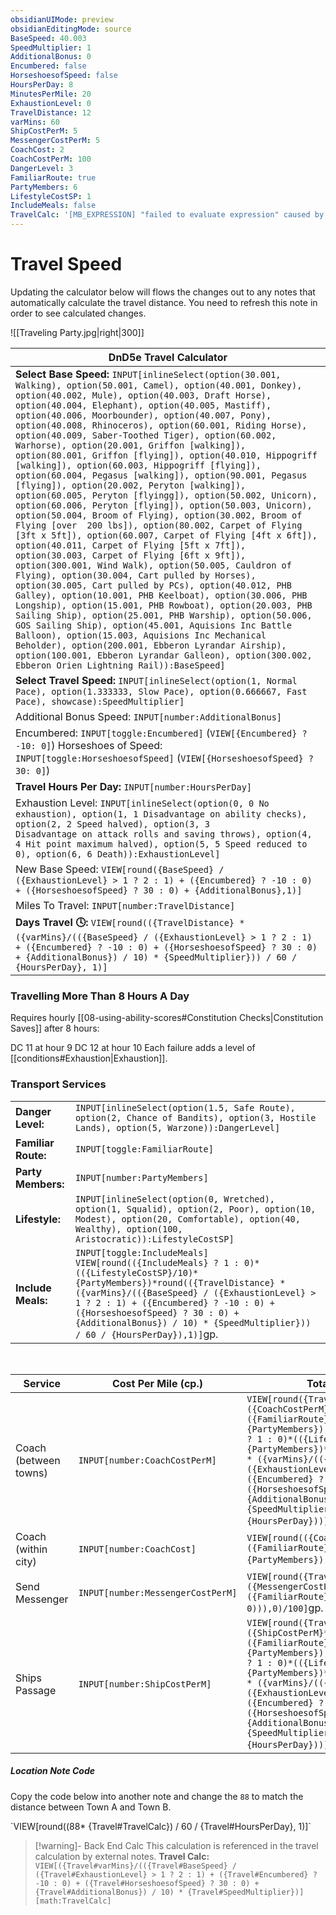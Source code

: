 ```yaml
---
obsidianUIMode: preview
obsidianEditingMode: source
BaseSpeed: 40.003
SpeedMultiplier: 1
AdditionalBonus: 0
Encumbered: false
HorseshoesofSpeed: false
HoursPerDay: 8
MinutesPerMile: 20
ExhaustionLevel: 0
TravelDistance: 12
varMins: 60
ShipCostPerM: 5
MessengerCostPerM: 5
CoachCost: 2
CoachCostPerM: 100
DangerLevel: 3
FamiliarRoute: true
PartyMembers: 6
LifestyleCostSP: 1
IncludeMeals: false
TravelCalc: '[MB_EXPRESSION] "failed to evaluate expression" caused by error "Unexpected type of argument in function multiplyScalar (expected: number or Unit or string or boolean or BigNumber or Complex or Fraction, actual: identifier | null, index: 1)"'
---
```


# Travel Speed
Updating the calculator below will flows the changes out to any notes that automatically calculate the travel distance. You need to refresh this note in order to see calculated changes. 

![[Traveling Party.jpg|right|300]]

| DnD5e Travel Calculator | 
| ------------------------------------------------------------------------------------------------------------------------------------------------------------------------------------------------------------------------------------------------------------------------------------------------------------------------------------------------------------------------------------------------------------------------------------------------------------------------------------------------------------------------------------------------------------------------------------------------------------------------------------------------------------------------------------------------------------------------------------------------------------------------------------------------------------------------------------------------------------------------------------------------------------------------------------------------------------------------------------------------------------------------------------------------------------------------------------------------------------------------------------------------------------------------------------------------------------------------------------------------------------------------------------------------------------------------------------------------------------------------------------------------------------------------------------------------------------------- |
| **Select Base Speed:** `INPUT[inlineSelect(option(30.001, Walking), option(50.001, Camel), option(40.001, Donkey), option(40.002, Mule), option(40.003, Draft Horse), option(40.004, Elephant), option(40.005, Mastiff), option(40.006, Moorbounder), option(40.007, Pony), option(40.008, Rhinoceros), option(60.001, Riding Horse), option(40.009, Saber-Toothed Tiger), option(60.002, Warhorse), option(20.001, Griffon [walking]), option(80.001, Griffon [flying]), option(40.010, Hippogriff [walking]), option(60.003, Hippogriff [flying]), option(60.004, Pegasus [walking]), option(90.001, Pegasus [flying]), option(20.002, Peryton [walking]), option(60.005, Peryton [flyingg]), option(50.002, Unicorn), option(60.006, Peryton [flying]), option(50.003, Unicorn), option(50.004, Broom of Flying), option(30.002, Broom of Flying [over  200 lbs]), option(80.002, Carpet of Flying [3ft x 5ft]), option(60.007, Carpet of Flying [4ft x 6ft]), option(40.011, Carpet of Flying [5ft x 7ft]), option(30.003, Carpet of Flying [6ft x 9ft]), option(300.001, Wind Walk), option(50.005, Cauldron of Flying), option(30.004, Cart pulled by Horses), option(30.005, Cart pulled by PCs), option(40.012, PHB Galley), option(10.001, PHB Keelboat), option(30.006, PHB Longship), option(15.001, PHB Rowboat), option(20.003, PHB Sailing Ship), option(25.001, PHB Warship), option(50.006, GOS Sailing Ship), option(45.001, Aquisions Inc Battle Balloon), option(15.003, Aquisions Inc Mechanical Beholder), option(200.001, Ebberon Lyrandar Airship), option(100.001, Ebberon Lyrandar Galleon), option(300.002, Ebberon Orien Lightning Rail)):BaseSpeed]` |
| **Select Travel Speed:** `INPUT[inlineSelect(option(1, Normal Pace), option(1.333333, Slow Pace), option(0.666667, Fast Pace), showcase):SpeedMultiplier]`   |
| Additional Bonus Speed: `INPUT[number:AdditionalBonus]`  |
| Encumbered: `INPUT[toggle:Encumbered]` (`VIEW[{Encumbered} ? -10: 0]`) Horseshoes of Speed: `INPUT[toggle:HorseshoesofSpeed]` (`VIEW[{HorseshoesofSpeed} ? 30: 0]`)  |
| **Travel Hours Per Day:** `INPUT[number:HoursPerDay]` |
| Exhaustion Level: `INPUT[inlineSelect(option(0, 0 No exhaustion), option(1, 1 Disadvantage on ability checks), option(2, 2 Speed halved), option(3, 3 Disadvantage on attack rolls and saving throws), option(4, 4 Hit point maximum halved), option(5, 5 Speed reduced to 0), option(6, 6 Death)):ExhaustionLevel]`  |
| New Base Speed: `VIEW[round({BaseSpeed} / ({ExhaustionLevel} > 1 ? 2 : 1) + ({Encumbered} ? -10 : 0) + ({HorseshoesofSpeed} ? 30 : 0) + {AdditionalBonus},1)]` |
| Miles To Travel:  `INPUT[number:TravelDistance]`  |
| **Days Travel 🕓:** `VIEW[round(({TravelDistance} * ({varMins}/(({BaseSpeed} / ({ExhaustionLevel} > 1 ? 2 : 1) + ({Encumbered} ? -10 : 0) + ({HorseshoesofSpeed} ? 30 : 0) + {AdditionalBonus}) / 10) * {SpeedMultiplier})) / 60 / {HoursPerDay}, 1)]`  |

### Travelling More Than 8 Hours A Day
Requires hourly [[08-using-ability-scores#Constitution Checks|Constitution Saves]]  after 8 hours:

DC 11 at hour 9
DC 12 at hour 10
Each failure adds a level of [[conditions#Exhaustion|Exhaustion]].

### Transport Services

|                     |                                                                                                                                        |
| ------------------- | -------------------------------------------------------------------------------------------------------------------------------------- |
| **Danger Level:**   | `INPUT[inlineSelect(option(1.5, Safe Route), option(2, Chance of Bandits), option(3, Hostile Lands), option(5, Warzone)):DangerLevel]` |
| **Familiar Route:** | `INPUT[toggle:FamiliarRoute]`                                                                                                          |
| **Party Members:** | `INPUT[number:PartyMembers]`                                                                                                           |
| **Lifestyle:**   | `INPUT[inlineSelect(option(0, Wretched), option(1, Squalid), option(2, Poor), option(10, Modest), option(20, Comfortable), option(40, Wealthy), option(100, Aristocratic)):LifestyleCostSP]` |
| **Include Meals:** | `INPUT[toggle:IncludeMeals]` `VIEW[round(({IncludeMeals} ? 1 : 0)*(({LifestyleCostSP}/10)*{PartyMembers})*round(({TravelDistance} * ({varMins}/(({BaseSpeed} / ({ExhaustionLevel} > 1 ? 2 : 1) + ({Encumbered} ? -10 : 0) + ({HorseshoesofSpeed} ? 30 : 0) + {AdditionalBonus}) / 10) * {SpeedMultiplier})) / 60 / {HoursPerDay}),1)]`gp.                                                                                                          |
<br>

| Service               | Cost Per Mile (cp.)                     | Total Cost gp.cp |
| --------------------- | --------------------------------- | ---------- |
| Coach (between towns) | `INPUT[number:CoachCostPerM]`     | `VIEW[round({TravelDistance}*({CoachCostPerM}*({DangerLevel}+({FamiliarRoute} ? -0.5 : 0))*{PartyMembers}),0)/100+(({IncludeMeals} ? 1 : 0)*(({LifestyleCostSP}/10)*{PartyMembers})*round(({TravelDistance} * ({varMins}/(({BaseSpeed} / ({ExhaustionLevel} > 1 ? 2 : 1) + ({Encumbered} ? -10 : 0) + ({HorseshoesofSpeed} ? 30 : 0) + {AdditionalBonus}) / 10) * {SpeedMultiplier})) / 60 / {HoursPerDay}))]`gp.            |
| Coach (within city)   | `INPUT[number:CoachCost]`         | `VIEW[round(({CoachCost}*({DangerLevel}+({FamiliarRoute} ? -0.5 : 0))*{PartyMembers}),0)/100]`gp.          |
| Send Messenger        | `INPUT[number:MessengerCostPerM]` | `VIEW[round({TravelDistance}*({MessengerCostPerM}*({DangerLevel}+({FamiliarRoute} ? -0.5 : 0))),0)/100]`gp.           |
| Ships Passage         | `INPUT[number:ShipCostPerM]`      | `VIEW[round({TravelDistance}*({ShipCostPerM}*({DangerLevel}+({FamiliarRoute} ? -0.5 : 0))*{PartyMembers}),0)/100+(({IncludeMeals} ? 1 : 0)*(({LifestyleCostSP}/10)*{PartyMembers})*round(({TravelDistance} * ({varMins}/(({BaseSpeed} / ({ExhaustionLevel} > 1 ? 2 : 1) + ({Encumbered} ? -10 : 0) + ({HorseshoesofSpeed} ? 30 : 0) + {AdditionalBonus}) / 10) * {SpeedMultiplier})) / 60 / {HoursPerDay}))]`gp.           |

##### Location Note Code
Copy the code below into another note and change the `88` to match the distance between Town A and Town B. 

\`VIEW[round((88* {Travel#TravelCalc}) / 60 / {Travel#HoursPerDay}, 1)]\`

> [!warning]- Back End Calc
> This calculation is referenced in the travel calculation by external notes. 
> **Travel Calc:** `VIEW[({Travel#varMins}/(({Travel#BaseSpeed} / ({Travel#ExhaustionLevel} > 1 ? 2 : 1) + ({Travel#Encumbered} ? -10 : 0) + ({Travel#HorseshoesofSpeed} ? 30 : 0) + {Travel#AdditionalBonus}) / 10) * {Travel#SpeedMultiplier})][math:TravelCalc]`

